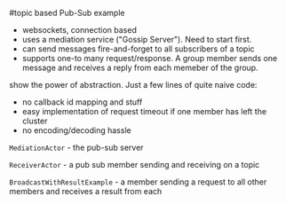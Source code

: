 #topic based Pub-Sub example 

* websockets, connection based
* uses a mediation service ("Gossip Server"). Need to start first.
* can send messages fire-and-forget to all subscribers of a topic
* supports one-to many request/response. A group member sends one message and receives a reply from each memeber of the group.

show the power of abstraction. Just a few lines of quite naive code:
* no callback id mapping and stuff
* easy implementation of request timeout if one member has left the cluster
* no encoding/decoding hassle

`MediationActor` - the pub-sub server

`ReceiverActor` - a pub sub member sending and receiving on a topic

`BroadcastWithResultExample` - a member sending a request to all other members and receives a result from each
